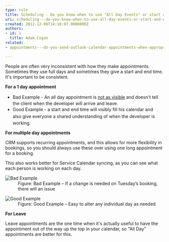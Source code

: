```yaml
---
type: rule
title: Scheduling - Do you know when to use "All Day Events" or start and end times with recurrence?
uri: scheduling---do-you-know-when-to-use-all-day-events-or-start-and-end-times-with-recurrence
created: 2012-12-06T14:10:07.0000000Z
authors:
- id: 1
  title: Adam Cogan
related:
- appointments---do-you-send-outlook-calendar-appointments-when-appropriate

---
```




<span class='intro'> <p>​People are often very inconsistent with&#160;how they make appointments. Sometimes they use full days and sometimes they give a start and end time. It's important to be consistent.</p><p><strong>​For a 1 day appointment</strong><br></p><ul><li><span style="line-height&#58;1.6;">Bad Example - An all day appointment is <a href="/appointments-do-you-send-outlook-calendar-appointments-when-appropriate">not as visible</a>​​ and doesn't tell the client when the developer will arrive and leave.&#160;</span></li><li><span style="line-height&#58;1.6;">Good Example -&#160;a start and end time will <span style="line-height&#58;20.7999992370605px;">visibly&#160;</span><span style="line-height&#58;20.7999992370605px;">fill his calendar and also&#160;</span>give everyone a shared understanding of when the developer is working.</span><br></li></ul><p></p><p><strong>For multiple day appointments</strong></p><p>CRM supports recurring appointments, and this allows for more flexibility in bookings, so you should always use these over using one long appointment for a booking.</p> </span>

<p>This also works better for Service Calendar syncing, as you can see what each person is working on each day.</p><dl class="badImage"><dt> 
      <img src="/PublishingImages/recurring-appointment-bad.png" alt="Bad Example" />
   </dt><dd>Figure&#58; Bad Example – If a change is needed on Tuesday’s booking, there will​&#160;an issue</dd></dl><dl class="goodImage"><dt> 
      <img src="/PublishingImages/recurring-appointment-good.png" alt="Good Example" />
   </dt><dd>Figure&#58; Good Example – Easy to alter any individual day as needed<br></dd></dl><p><strong>For Leave</strong></p><p>Leave appoi​ntments are the one time when it's actually useful to have the appointment out of the way up the top in your calendar, so &quot;All Day&quot; appointments are better for this.</p>


